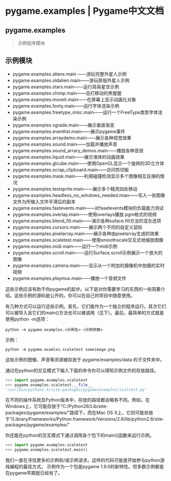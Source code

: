 # pygame.examples | Pygame中文文档

## pygame.examples

> 示例程序模块

## 示例模块

- pygame.examples.aliens.main ——游玩完整外星人示例
- pygame.examples.oldalien.main——游玩原版外星人示例
- pygame.examples.stars.main——运行简易星空示例
- pygame.examples.chimp.main——击打移动的黑猩猩
- pygame.examples.moveit.main——在屏幕上显示动画化对象
- pygame.examples.fonty.main——运行字体渲染示例
- pygame.examples.freetype_misc.main——运行一个FreeType类型字体渲染示例
- pygame.examples.vgrade.main——展示垂直渐变
- pygame.examples.eventlist.main——展示pygame事件
- pygame.examples.arraydemo.main——展示各种视觉效果
- pygame.examples.sound.main——加载并播放声音
- pygame.examples.sound_arrary_demos.main——播放各种音效
- pygame.examples.liquid.main——展示液体的动画效果
- pygame.examples.glcube.main——使用OpenGL显示一个旋转的3D立方体
- pygame.examples.scrap_clipboard.main——访问剪切板
- pygame.examples.mask.main——利用碰撞检测显示多个图像相互反弹的情况
- pygame.examples.testsprite.main——展示多个精灵四处移动
- pygame.examples.headless_no_windows_needed.mian——写入一张图像文件为所输入文件平滑后的副本
- pygame.examples.fastevents.main——对fasetevents模块的负载能力测试
- pygame.examples.overlay.main——使用overlays播放.pgm格式的视频
- pygame.examples.blend_fill.main——演示各种suface.fill方法的混合选项
- pygame.examples.cursors.main——展示两个不同的自定义鼠标
- pygame.examples.pixelarray.main——展示各种由pixelarray生成的效果
- pygame.examples.scaletest.main——使用smoothscale交互式地缩放图像
- pygame.examples.midi.main——运行一个midi示例
- pygame.examples.scroll.main——运行Surface.scroll示例展示一个放大的图像
- pygame.examples.camera.main——显示从一个附加的摄像机中拍摄的实时视频
- pygame.examples.playmus.main——播放一个音频文件

这些示例应该有助于你pygame的起步。以下是对你需要学习的东西的一些简要介绍。这些示例的源码是公开的。你可以在自己的项目中随意使用。

有几种方式可以运行这些示例。首先，它们能作为一个独立的程序运行。其次它们可以被导入且它们的main()方法也可以被调用（见下）。最后，最简单的方式就是使用python -m选项：

```shell
python -m pygame.examples.<示例名> <示例参数>
```

示例：

```shell
python -m pygame.examles.scaletest someimage.png
```

这些示例的图像、声音等资源被存放于 pygame/examples/data 的子文件夹中。

通过在python的交互模式下输入下面的命令你可以得知示例文件的存放路径。

```python
>>> import pygame.examples.scaletest
>>> pygame.examples.scaletest.__file__
'/usr/bin/python2.6/site-packages/pygame/examples/scaltest.py'
```

在不同的操作系统及Python版本中，存放的路径都会略有不同。例如，在Windows上，它可能存放于“C:/Python26/Lib/site-packages/pygame/examples/”路径下，而在Mac OS X上，它则可能存放于“/Library/Frameworks/Python.framework/Versions/2.6/lib/python2.6/site-packages/pygame/examples/”

你还能在python的交互模式下通过调用各个包下的main()函数来运行示例。

```python
>>> import pygame.examples.scaletest
>>> pygame.examples.scaletest.main()
```

我们一直在寻找更多的示例和/或示例请求。这样的代码可能是开始参与python游戏编程的最佳方式。
示例作为一个包是pygame 1.9.0的新特性。但多数示例都是在pygame早期就已经有了。
